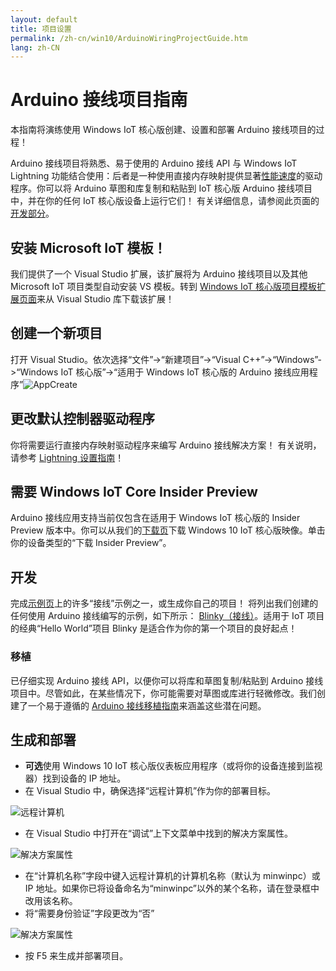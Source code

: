 ```yaml
---
layout: default
title: 项目设置
permalink: /zh-cn/win10/ArduinoWiringProjectGuide.htm
lang: zh-CN
---
```


# Arduino 接线项目指南

本指南将演练使用 Windows IoT 核心版创建、设置和部署 Arduino 接线项目的过程！

Arduino 接线项目将熟悉、易于使用的 Arduino 接线 API 与 Windows IoT Lightning 功能结合使用：后者是一种使用直接内存映射提供显著[性能速度]({{site.baseurl}}/{{page.lang}}/win10/LightningPerformance.htm)的驱动程序。你可以将 Arduino 草图和库复制和粘贴到 IoT 核心版 Arduino 接线项目中，并在你的任何 IoT 核心版设备上运行它们！ 有关详细信息，请参阅此页面的<a href="#develop">开发部分</a>。

## 安装 Microsoft IoT 模板！

我们提供了一个 Visual Studio 扩展，该扩展将为 Arduino 接线项目以及其他 Microsoft IoT 项目类型自动安装 VS 模板。转到 [Windows IoT 核心版项目模板扩展页面](https://visualstudiogallery.msdn.microsoft.com/55b357e1-a533-43ad-82a5-a88ac4b01dec)来从 Visual Studio 库下载该扩展！

## 创建一个新项目
打开 Visual Studio。依次选择“文件”-\>“新建项目”-\>“Visual C++”-\>“Windows”-\>“Windows IoT 核心版”-\>“适用于 Windows IoT 核心版的 Arduino 接线应用程序”![AppCreate]({{site.baseurl}}/Resources/images/arduino_wiring/appcreate.png)

## 更改默认控制器驱动程序

你将需要运行直接内存映射驱动程序来编写 Arduino 接线解决方案！ 有关说明，请参考 [Lightning 设置指南]({{site.baseurl}}/{{page.lang}}/win10/LightningSetup.htm)！

## 需要 Windows IoT Core Insider Preview
Arduino 接线应用支持当前仅包含在适用于 Windows IoT 核心版的 Insider Preview 版本中。你可以从我们的[下载页]({{site.baseurl}}/{{page.lang}}/Downloads.htm)下载 Windows 10 IoT 核心版映像。单击你的设备类型的“下载 Insider Preview”。

<A name="develop"></a>

## 开发
完成[示例页]({{site.baseurl}}/{{page.lang}}/win10/StartCoding.htm)上的许多“接线”示例之一，或生成你自己的项目！ 将列出我们创建的任何使用 Arduino 接线编写的示例，如下所示： [Blinky（接线）]({{site.baseurl}}/{{page.lang}}/win10/samples/arduino-wiring/HelloBlinky.htm)。适用于 IoT 项目的经典“Hello World”项目 Blinky 是适合作为你的第一个项目的良好起点！

### 移植

已仔细实现 Arduino 接线 API，以便你可以将库和草图复制/粘贴到 Arduino 接线项目中。尽管如此，在某些情况下，你可能需要对草图或库进行轻微修改。我们创建了一个易于遵循的 [Arduino 接线移植指南]({{site.baseurl}}/{{page.lang}}/win10/ArduinoWiringPortingGuide.htm)来涵盖这些潜在问题。

## 生成和部署

- **可选**使用 Windows 10 IoT 核心版仪表板应用程序（或将你的设备连接到监视器）找到设备的 IP 地址。
- 在 Visual Studio 中，确保选择“远程计算机”作为你的部署目标。

![远程计算机]({{site.baseurl}}/Resources/images/arduino_wiring/wiringapp_remotemachine.png)

- 在 Visual Studio 中打开在“调试”上下文菜单中找到的解决方案属性。

![解决方案属性]({{site.baseurl}}/Resources/images/arduino_wiring/wiringapp_properties.png)

- 在“计算机名称”字段中键入远程计算机的计算机名称（默认为 minwinpc）或 IP 地址。如果你已将设备命名为“minwinpc”以外的某个名称，请在登录框中改用该名称。
- 将“需要身份验证”字段更改为“否”

![解决方案属性]({{site.baseurl}}/Resources/images/arduino_wiring/wiringapp_properties2.png)


- 按 F5 来生成并部署项目。
